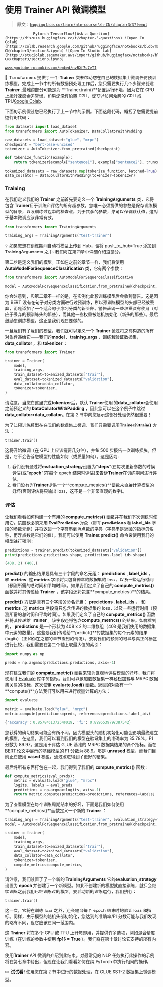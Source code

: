 # 使用 Trainer API 微调模型

> 原文：[`huggingface.co/learn/nlp-course/zh-CN/chapter3/3?fw=pt`](https://huggingface.co/learn/nlp-course/zh-CN/chapter3/3?fw=pt)

                 Pytorch TensorFlow![Ask a Question](https://discuss.huggingface.co/t/chapter-3-questions) ![Open In Colab](https://colab.research.google.com/github/huggingface/notebooks/blob/master/course/zh-CN/chapter3/section3.ipynb) ![Open In Studio Lab](https://studiolab.sagemaker.aws/import/github/huggingface/notebooks/blob/master/course/zh-CN/chapter3/section3.ipynb)

[`www.youtube-nocookie.com/embed/nvBXf7s7vTI`](https://www.youtube-nocookie.com/embed/nvBXf7s7vTI)

🤗 Transformers 提供了一个 **Trainer** 类来帮助您在自己的数据集上微调任何预训练模型。完成上一节中的所有数据预处理工作后，您只需要执行几个步骤来创建 **Trainer** .最难的部分可能是为 **Trainer.train()**配置运行环境，因为它在 CPU 上运行速度会非常慢。如果您没有设置 GPU，您可以访问免费的 GPU 或 TPU[Google Colab](https://colab.research.google.com/).

下面的示例假设您已经执行了上一节中的示例。下面这段代码，概括了您需要提前运行的代码：

```py
from datasets import load_dataset
from transformers import AutoTokenizer, DataCollatorWithPadding

raw_datasets = load_dataset("glue", "mrpc")
checkpoint = "bert-base-uncased"
tokenizer = AutoTokenizer.from_pretrained(checkpoint)

def tokenize_function(example):
    return tokenizer(example["sentence1"], example["sentence2"], truncation=True)

tokenized_datasets = raw_datasets.map(tokenize_function, batched=True)
data_collator = DataCollatorWithPadding(tokenizer=tokenizer)
```

### Training

在我们定义我们的 **Trainer** 之前首先要定义一个 **TrainingArguments** 类，它将包含 **Trainer**用于训练和评估的所有超参数。您唯一必须提供的参数是保存训练模型的目录，以及训练过程中的检查点。对于其余的参数，您可以保留默认值，这对于基本微调应该非常有效。

```py
from transformers import TrainingArguments

training_args = TrainingArguments("test-trainer")
```

💡 如果您想在训练期间自动将模型上传到 Hub，请将 push_to_hub=True 添加到 TrainingArguments 之中. 我们将在第四章中详细介绍这部分。

第二步是定义我们的模型。正如在之前的章节一样，我们将使用 **AutoModelForSequenceClassification** 类，它有两个参数：

```py
from transformers import AutoModelForSequenceClassification

model = AutoModelForSequenceClassification.from_pretrained(checkpoint, num_labels=2)
```

你会注意到，和第二章不一样的是，在实例化此预训练模型后会收到警告。这是因为 BERT 没有在句子对分类方面进行过预训练，所以预训练模型的头部已经被丢弃，而是添加了一个适合句子序列分类的新头部。警告表明一些权重没有使用（对应于丢弃的预训练头的那些），而其他一些权重被随机初始化（新头的那些）。最后鼓励您训练模型，这正是我们现在要做的。

一旦我们有了我们的模型，我们就可以定义一个 **Trainer** 通过将之前构造的所有对象传递给它——我们的**model** 、**training_args** ，训练和验证数据集，**data_collator** ，和 **tokenizer** ：

```py
from transformers import Trainer

trainer = Trainer(
    model,
    training_args,
    train_dataset=tokenized_datasets["train"],
    eval_dataset=tokenized_datasets["validation"],
    data_collator=data_collator,
    tokenizer=tokenizer,
)
```

请注意，当您在这里完成**tokenizer**后，默认 **Trainer**使用 的**data_collator**会使用之前预定义的 **DataCollatorWithPadding** ，因此您可以在这个例子中跳过 **data_collator=data_collator**。在第 2 节中向您展示这部分处理仍然很重要！

为了让预训练模型在在我们的数据集上微调，我们只需要调用**Trainer**的**train()** 方法 ：

```py
trainer.train()
```

这将开始微调（在 GPU 上应该需要几分钟），并每 500 步报告一次训练损失。但是，它不会告诉您模型的性能如何（或质量如何）。这是因为:

1.  我们没有通过将**evaluation_strategy**设置为“**steps**”(在每次更新参数的时候评估)或“**epoch**”(在每个 epoch 结束时评估)来告诉**Trainer**在训练期间进行评估。
2.  我们没有为**Trainer**提供一个**compute_metrics()**函数来直接计算模型的好坏(否则评估将只输出 loss，这不是一个非常直观的数字)。

### 评估

让我们看看如何构建一个有用的 **compute_metrics()** 函数并在我们下次训练时使用它。该函数必须采用 **EvalPrediction** 对象（带有 **predictions** 和 **label_ids** 字段的参数元组）并将返回一个字符串到浮点数的字典（字符串是返回的指标的名称，而浮点数是它们的值）。我们可以使用 **Trainer.predict()** 命令来使用我们的模型进行预测：

```py
predictions = trainer.predict(tokenized_datasets["validation"])
print(predictions.predictions.shape, predictions.label_ids.shape)
```

```py
(408, 2) (408,)
```

**predict()** 的输出结果是具有三个字段的命名元组： **predictions** , **label_ids** ， 和 **metrics** .这 **metrics** 字段将只包含传递的数据集的 loss，以及一些运行时间（预测所需的总时间和平均时间）。如果我们定义了自己的 **compute_metrics()** 函数并将其传递给 **Trainer** ，该字段还将包含**compute_metrics()**的结果。

**predict()** 方法是具有三个字段的命名元组： **predictions** , **label_ids** ， 和 **metrics** .这 **metrics** 字段将只包含传递的数据集的 loss，以及一些运行时间（预测所需的总时间和平均时间）。如果我们定义了自己的 **compute_metrics()** 函数并将其传递给 **Trainer** ，该字段还将包含**compute_metrics()** 的结果。如你看到的， **predictions** 是一个形状为 408 x 2 的二维数组（408 是我们使用的数据集中元素的数量）。这些是我们传递给**predict()**的数据集的每个元素的结果(logits)（正如你在之前的章节看到的情况）。要将我们的预测的可以与真正的标签进行比较，我们需要在第二个轴上取最大值的索引：

```py
import numpy as np

preds = np.argmax(predictions.predictions, axis=-1)
```

现在建立我们的 **compute_metric()** 函数来较为直观地评估模型的好坏，我们将使用 🤗 [Evaluate](https://github.com/huggingface/evaluate/) 库中的指标。我们可以像加载数据集一样轻松加载与 MRPC 数据集关联的指标，这次使用 **evaluate.load()** 函数。返回的对象有一个 **compute()**方法我们可以用来进行度量计算的方法：

```py
import evaluate

metric = evaluate.load("glue", "mrpc")
metric.compute(predictions=preds, references=predictions.label_ids)
```

```py
{'accuracy': 0.8578431372549019, 'f1': 0.8996539792387542}
```

您获得的确切结果可能会有所不同，因为模型头的随机初始化可能会影响最终建立的模型。在这里，我们可以看到我们的模型在验证集上的准确率为 85.78%，F1 分数为 89.97。这是用于评估 GLUE 基准的 MRPC 数据集结果的两个指标。而在[BERT 论文](https://arxiv.org/pdf/1810.04805.pdf)中展示的基础模型的 F1 分数为 88.9。那是 **uncased** 模型，而我们目前正在使用 **cased** 模型，通过改进得到了更好的结果。

最后将所有东西打包在一起，我们得到了我们的 **compute_metrics()** 函数：

```py
def compute_metrics(eval_preds):
    metric = evaluate.load("glue", "mrpc")
    logits, labels = eval_preds
    predictions = np.argmax(logits, axis=-1)
    return metric.compute(predictions=predictions, references=labels)
```

为了查看模型在每个训练周期结束的好坏，下面是我们如何使用**compute_metrics()**函数定义一个新的 **Trainer** ：

```py
training_args = TrainingArguments("test-trainer", evaluation_strategy="epoch")
model = AutoModelForSequenceClassification.from_pretrained(checkpoint, num_labels=2)

trainer = Trainer(
    model,
    training_args,
    train_dataset=tokenized_datasets["train"],
    eval_dataset=tokenized_datasets["validation"],
    data_collator=data_collator,
    tokenizer=tokenizer,
    compute_metrics=compute_metrics,
)
```

请注意，我们设置了了一个新的 **TrainingArguments** 它的**evaluation_strategy** 设置为 **epoch** 并创建了一个新模型。如果不创建新的模型就直接训练，就只会继续训练之前我们已经训练过的模型。要启动新的训练运行，我们执行：

```py
trainer.train()
```

这一次，它将在训练 loss 之外，还会输出每个 epoch 结束时的验证 loss 和指标。同样，由于模型的随机头部初始化，您达到的准确率/F1 分数可能与我们发现的略有不同，但它应该在同一范围内。

这 **Trainer** 将在多个 GPU 或 TPU 上开箱即用，并提供许多选项，例如混合精度训练（在训练的参数中使用 **fp16 = True** ）。我们将在第十章讨论它支持的所有内容。

使用**Trainer** API 微调的介绍到此结束。对最常见的 NLP 任务执行此操作的示例将在第七章中给出，但现在让我们看看如何在纯 PyTorch 中执行相同的操作。

✏️ **试试看!** 使用您在第 2 节中进行的数据处理，在 GLUE SST-2 数据集上微调模型。